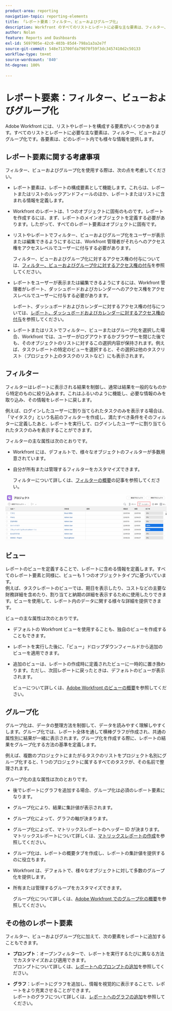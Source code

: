 ```yaml
---
product-area: reporting
navigation-topic: reporting-elements
title: 「レポート要素：フィルター、ビューおよびグループ化」
description: Workfront のすべてのリストとレポートに必要な主な要素は、フィルター、ビューおよびグループ化です。各要素は、どのレポート内でも様々な情報を提供します。
author: Nolan
feature: Reports and Dashboards
exl-id: 5697905e-42c0-403b-85d4-798a1a3a2e7f
source-git-commit: 548e713700fda79070f59f3dc3457410d2c50133
workflow-type: tm+mt
source-wordcount: '840'
ht-degree: 100%

---
```


# レポート要素：フィルター、ビューおよびグループ化

<!--
<div style="color: #ff1493;" data-mc-conditions="QuicksilverOrClassic.Draft mode">
<p>AL: Add information here about all the different kinds of FVGs: in reports, in lists, beta, etc // OR: this article should be a high-level overview of reporting elements. Then, each type of element should have:</p>
<p>- overview for Filters</p>
<p>- create a filter</p>
<p>- share a filter</p>
<p>ALL in Reporting elements but the Shared ones should be linked to Basics> Sharing; some of the articles in the Basics> Navigation> Use lists might beed to link here as well</p>
</div>
-->

Adobe Workfront には、リストやレポートを構成する要素がいくつかあります。すべてのリストとレポートに必要な主な要素は、フィルター、ビューおよびグループ化です。各要素は、どのレポート内でも様々な情報を提供します。

## レポート要素に関する考慮事項

フィルター、ビューおよびグループ化を使用する際は、次の点を考慮してください。

* レポート要素は、レポートの構成要素として機能します。これらは、レポートまたはリストのルックアンドフィールのほか、レポートまたはリストに含まれる情報を定義します。
* Workfront のレポートは、1 つのオブジェクトに固有のものです。レポートを作成するには、まず、レポートのメインオブジェクトを定義する必要があります。したがって、すべてのレポート要素はオブジェクトに固有です。
* リストやレポートでフィルター、ビューおよびグループ化をユーザーが表示または編集できるようにするには、Workfront 管理者がそれらへのアクセス権をアクセスレベルでユーザーに付与する必要があります。

  フィルター、ビューおよびグループ化に対するアクセス権の付与については、[フィルター、ビューおよびグループ化に対するアクセス権の付与](../../../administration-and-setup/add-users/configure-and-grant-access/grant-access-fvg.md)を参照してください。

* レポートをユーザーが表示または編集できるようにするには、Workfront 管理者がレポート、ダッシュボードおよびカレンダーへのアクセス権をアクセスレベルでユーザーに付与する必要があります。

  レポート、ダッシュボードおよびカレンダーに対するアクセス権の付与については、[レポート、ダッシュボードおよびカレンダーに対するアクセス権の付与](../../../administration-and-setup/add-users/configure-and-grant-access/grant-access-reports-dashboards-calendars.md)を参照してください。

* レポートまたはリストでフィルター、ビューまたはグループ化を選択した場合、Workfront では、ユーザーがログアウトするかブラウザーを閉じた後でも、そのオブジェクトのリストに対するこの選択内容が保持されます。例えば、タスクレポートの特定のビューを選択すると、その選択は他のタスクリスト（プロジェクト上のタスクのリストなど）にも表示されます。

## フィルター

フィルターはレポートに表示される結果を制御し、通常は結果を一般的なものから特定のものに絞り込みます。これはふるいのように機能し、必要な情報のみを取り込み、その情報をレポートに戻します。

例えば、ログインしたユーザーに割り当てられたタスクのみを表示する場合は、「マイタスク」という名前のフィルターを作成し、満たすべき条件をそのフィルターに定義したあと、レポートを実行して、ログインしたユーザーに割り当てられたタスクのみを表示することができます。

フィルターの主な属性は次のとおりです。

* Workfront には、デフォルトで、様々なオブジェクトのフィルターが多数用意されています。
* 自分が所有または管理するフィルターをカスタマイズできます。

  フィルターについて詳しくは、[フィルターの概要](../../../reports-and-dashboards/reports/reporting-elements/filters-overview.md)の記事を参照してください。

![フィルターアイコン](assets/projects-list-with-filter-drop-down-highlighted-nwe.png)

## ビュー

レポートのビューを定義することで、レポートに含める情報を定義します。すべてのレポート要素と同様に、ビューも 1 つのオブジェクトタイプに基づいています。\
例えば、タスクレポートのビューでは、期日を表示したり、コストなどの主要な財務詳細を含めたり、割り当てと納期の詳細を表示するために使用したりできます。ビューを使用して、レポート内のデータに関する様々な詳細を提供できます。

ビューの主な属性は次のとおりです。

* デフォルトの Workfront ビューを使用することも、独自のビューを作成することもできます。
* レポートを実行した後に、「ビュー」ドロップダウンフィールドから追加のビューを適用できます。
* 追加のビューは、レポートの作成時に定義されたビューに一時的に置き換わります。ただし、次回レポートに戻ったときは、デフォルトのビューが表示されます。

  ビューについて詳しくは、[Adobe Workfront のビューの概要](../../../reports-and-dashboards/reports/reporting-elements/views-overview.md)を参照してください。

## グループ化

グループ化は、データの整理方法を制御して、データを読みやすく理解しやすくします。グループ化では、レポート全体を通して横棒グラフが作成され、共通の属性別に結果が一緒に表示されます。グループ化を作成する際に、レポートの結果をグループ化する方法の基準を定義します。

例えば、複数のプロジェクトにまたがるタスクのリストをプロジェクト名別にグループ化すると、1 つのプロジェクトに属するすべてのタスクが、その名前で整理されます。

グループ化の主な属性は次のとおりです。

* 後でレポートにグラフを追加する場合、グループ化は必須のレポート要素になります。
* グループ化により、結果に集計値が表示されます。
* グループ化によって、グラフの軸が決まります。
* グループ化によって、マトリックスレポートのヘッダー ID が決まります。\
  マトリックスレポートについて詳しくは、[マトリックスレポートの作成](../../../reports-and-dashboards/reports/creating-and-managing-reports/create-matrix-report.md)を参照してください。

* グループ化は、レポートの概要タブを作成し、レポートの集計値を提供するのに役立ちます。
* Workfront は、デフォルトで、様々なオブジェクトに対して多数のグループ化を提供します。
* 所有または管理するグループをカスタマイズできます。

  グループ化について詳しくは、[Adobe Workfront でのグループ化の概要](../../../reports-and-dashboards/reports/reporting-elements/groupings-overview.md)を参照してください。

## その他のレポート要素

フィルター、ビューおよびグループ化に加えて、次の要素をレポートに追加することもできます。

* **プロンプト**：オープンフィルターで、レポートを実行するたびに異なる方法でカスタマイズおよび適用できます。\
  プロンプトについて詳しくは、[レポートへのプロンプトの追加](../../../reports-and-dashboards/reports/creating-and-managing-reports/add-prompt-report.md)を参照してください。

* **グラフ**：レポートにグラフを追加し、情報を視覚的に表示することで、レポートをより充実させることができます。\
  レポートのグラフについて詳しくは、[レポートへのグラフの追加](../../../reports-and-dashboards/reports/creating-and-managing-reports/add-chart-report.md)を参照してください。
